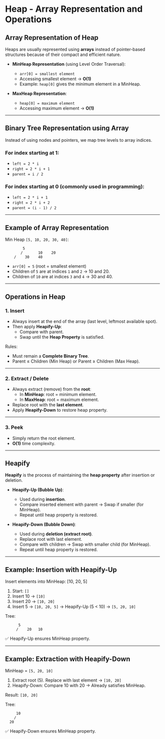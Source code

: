 
# Heap - Array Representation and Operations

## Array Representation of Heap
Heaps are usually represented using **arrays** instead of pointer-based structures because of their compact and efficient nature.

- **MinHeap Representation** (using Level Order Traversal):
  - `arr[0] = smallest element`
  - Accessing smallest element → **O(1)**  
  - Example: `heap[0]` gives the minimum element in a MinHeap.

- **MaxHeap Representation**:
  - `heap[0] = maximum element`
  - Accessing maximum element → **O(1)**

---

## Binary Tree Representation using Array
Instead of using nodes and pointers, we map tree levels to array indices.

### For index starting at **1**:
- `left = 2 * i`
- `right = 2 * i + 1`
- `parent = i / 2`

### For index starting at **0** (commonly used in programming):
- `left = 2 * i + 1`
- `right = 2 * i + 2`
- `parent = (i - 1) / 2`

---

## Example of Array Representation

Min Heap `[5, 10, 20, 30, 40]`:

```
        5
       /       10    20
    /    30    40
```

- `arr[0] = 5` (root = smallest element)
- Children of `5` are at indices `1` and `2` → 10 and 20.
- Children of `10` are at indices `3` and `4` → 30 and 40.

---

## Operations in Heap

### 1. Insert
- Always insert at the end of the array (last level, leftmost available spot).
- Then apply **Heapify-Up**:
  - Compare with parent.
  - Swap until the **Heap Property** is satisfied.

Rules:
- Must remain a **Complete Binary Tree**.
- Parent ≤ Children (Min Heap) or Parent ≥ Children (Max Heap).

---

### 2. Extract / Delete
- Always extract (remove) from the **root**:
  - In **MinHeap**: root = minimum element.
  - In **MaxHeap**: root = maximum element.
- Replace root with the **last element**.
- Apply **Heapify-Down** to restore heap property.

---

### 3. Peek
- Simply return the root element.
- **O(1)** time complexity.

---

## Heapify

**Heapify** is the process of maintaining the **heap property** after insertion or deletion.

- **Heapify-Up (Bubble Up)**:
  - Used during **insertion**.
  - Compare inserted element with parent → Swap if smaller (for MinHeap).  
  - Repeat until heap property is restored.

- **Heapify-Down (Bubble Down)**:
  - Used during **deletion (extract root)**.
  - Replace root with last element.
  - Compare with children → Swap with smaller child (for MinHeap).  
  - Repeat until heap property is restored.

---

## Example: Insertion with Heapify-Up

Insert elements into MinHeap: [10, 20, 5]

1. Start: `[]`
2. Insert 10 → `[10]`
3. Insert 20 → `[10, 20]`
4. Insert 5 → `[10, 20, 5]` → Heapify-Up (5 < 10) → `[5, 20, 10]`

Tree:
```
      5
     /    20   10
```

✅ Heapify-Up ensures MinHeap property.

---

## Example: Extraction with Heapify-Down

MinHeap = `[5, 20, 10]`

1. Extract root (5). Replace with last element → `[10, 20]`
2. Heapify-Down: Compare 10 with 20 → Already satisfies MinHeap.

Result: `[10, 20]`

Tree:
```
     10
    /
  20
```

✅ Heapify-Down ensures MinHeap property.
